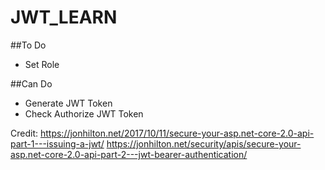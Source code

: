 # JWT_LEARN

##To Do
- Set Role

##Can Do
- Generate JWT Token
- Check Authorize JWT Token

Credit: 
https://jonhilton.net/2017/10/11/secure-your-asp.net-core-2.0-api-part-1---issuing-a-jwt/
https://jonhilton.net/security/apis/secure-your-asp.net-core-2.0-api-part-2---jwt-bearer-authentication/

